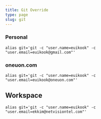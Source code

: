 ```yaml
---
title: Git Override
type: page
slug: git
---
```



### Personal
```
alias git='git -c "user.name=euikook" -c "user.email=euikook@gmail.com"'
```

### oneuon.com
```
alias git='git -c "user.name=euikook" -c "user.email=euikook@oneuon.com"'
```

## Workspace
```
alias git='git -c "user.name=euikook" -c "user.email=ekkim@netvisiontel.com"'
```



